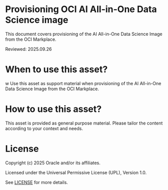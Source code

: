 # Provisioning OCI AI All-in-One Data Science image
 
This document covers provisioning of the AI All-in-One Data Science Image from the OCI Markplace.

Reviewed: 2025.09.26
 

# When to use this asset?
w
Use this asset as support material when provisioning of the AI All-in-One Data Science Image from the OCI Markplace.


# How to use this asset?

This asset is provided as general purpose material. Please tailor the content according to your context and needs.


# License
 
Copyright (c) 2025 Oracle and/or its affiliates.
 
Licensed under the Universal Permissive License (UPL), Version 1.0.
 
See [LICENSE](https://github.com/oracle-devrel/technology-engineering/blob/main/LICENSE) for more details.
